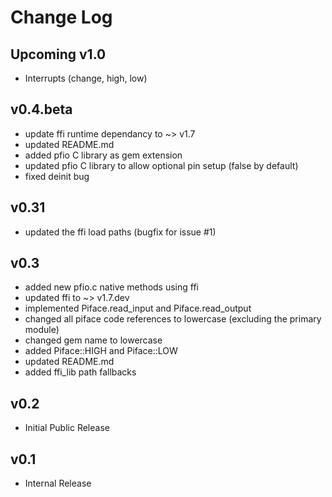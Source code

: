 # Change Log

## Upcoming v1.0
 - Interrupts (change, high, low)

## v0.4.beta
 - update ffi runtime dependancy to ~> v1.7
 - updated README.md
 - added pfio C library as gem extension
 - updated pfio C library to allow optional pin setup (false by default)
 - fixed deinit bug

## v0.31
 - updated the ffi load paths (bugfix for issue #1)

## v0.3
 - added new pfio.c native methods using ffi
 - updated ffi to ~> v1.7.dev
 - implemented Piface.read_input and Piface.read_output
 - changed all piface code references to lowercase (excluding the primary module)
 - changed gem name to lowercase
 - added Piface::HIGH and Piface::LOW
 - updated README.md
 - added ffi_lib path fallbacks

## v0.2
 - Initial Public Release

## v0.1
 - Internal Release
